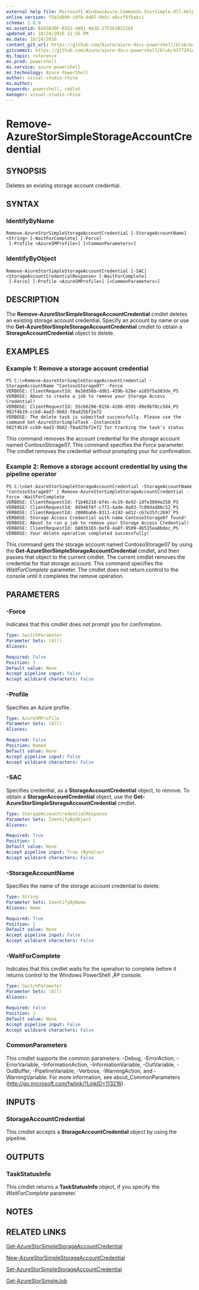 ```yaml
---
external help file: Microsoft.WindowsAzure.Commands.StorSimple.dll-Help.xml
online version: f5b1d090-c0f8-4d87-9b5c-e6ccf6fbabc1
schema: 2.0.0
ms.assetid: B265B3DF-B352-4801-9A3D-27F363B321EE
updated_at: 10/24/2016 11:55 PM
ms.date: 10/24/2016
content_git_url: https://github.com/Azure/azure-docs-powershell/blob/master/azureps-cmdlets-docs/ServiceManagement/Azure.StorSimple/v3.0.0/Remove-AzureStorSimpleStorageAccountCredential.md
gitcommit: https://github.com/Azure/azure-docs-powershell/blob/4377291ee360e58e2c1c5d644155daf6a0279055/azureps-cmdlets-docs/ServiceManagement/Azure.StorSimple/v3.0.0/Remove-AzureStorSimpleStorageAccountCredential.md
ms.topic: reference
ms.prod: powershell
ms.service: azure-powershell
ms.technology: Azure PowerShell
author: visual-studio-china
ms.author: 
keywords: powershell, cmdlet
manager: visual-studio-china
---
```


# Remove-AzureStorSimpleStorageAccountCredential

## SYNOPSIS
Deletes an existing storage account credential.

## SYNTAX

### IdentifyByName
```
Remove-AzureStorSimpleStorageAccountCredential [-StorageAccountName] <String> [-WaitForComplete] [-Force]
 [-Profile <AzureSMProfile>] [<CommonParameters>]
```

### IdentifyByObject
```
Remove-AzureStorSimpleStorageAccountCredential [-SAC] <StorageAccountCredentialResponse> [-WaitForComplete]
 [-Force] [-Profile <AzureSMProfile>] [<CommonParameters>]
```

## DESCRIPTION
The **Remove-AzureStorSimpleStorageAccountCredential** cmdlet deletes an existing storage account credential.
Specify an account by name or use the **Get-AzureStorSimpleStorageAccountCredential** cmdlet to obtain a **StorageAccountCredential** object to delete.

## EXAMPLES

### Example 1: Remove a storage account credential
```
PS C:\>Remove-AzureStorSimpleStorageAccountCredential -StorageAccountName "ContosoStorage07" -Force
VERBOSE: ClientRequestId: 8e10d56b-ddb1-459b-b26e-a185f5a303de_PS
VERBOSE: About to create a job to remove your Storage Access Credential! 
VERBOSE: ClientRequestId: 55cb6296-0156-4266-8591-d9e9bf8cc584_PS
982f4b19-ccb0-4ad3-9b02-f8ad25bf2e72
VERBOSE: The delete task is submitted successfully. Please use the command Get-AzureStorSimpleTask -InstanceId
982f4b19-ccb0-4ad3-9b02-f8ad25bf2e72 for tracking the task's status
```

This command removes the account credential for the storage account named ContosoStorage07.
This command specifies the *Force* parameter.
The cmdlet removes the credential without prompting your for confirmation.

### Example 2: Remove a storage account credential by using the pipeline operator
```
PS C:\>Get-AzureStorSimpleStorageAccountCredential -StorageAccountName "ContosoStorage07" | Remove-AzureStorSimpleStorageAccountCredential -Force -WaitForComplete
VERBOSE: ClientRequestId: f1b46216-bf4c-4c19-8e92-1dfe3894e258_PS
VERBOSE: ClientRequestId: 0d946f8f-c771-4ade-8a83-7c08dad86c52_PS
VERBOSE: ClientRequestId: 2000bab6-8311-4192-ad12-c67e35fc2697_PS
VERBOSE: Storage Access Credential with name ContosoStorage07 found! 
VERBOSE: About to run a job to remove your Storage Access Credential! 
VERBOSE: ClientRequestId: b803b165-bef8-4a8f-9509-4b515ea8bdec_PS
VERBOSE: Your delete operation completed successfully!
```

This command gets the storage account named ContosoStorage07 by using the **Get-AzureStorSimpleStorageAccountCredential** cmdlet, and then passes that object to the current cmdlet.
The current cmdlet removes the credential for that storage account.
This command specifies the *WaitForComplete* parameter.
The cmdlet does not return control to the console until it completes the remove operation.

## PARAMETERS

### -Force
Indicates that this cmdlet does not prompt you for confirmation.

```yaml
Type: SwitchParameter
Parameter Sets: (All)
Aliases: 

Required: False
Position: 3
Default value: None
Accept pipeline input: False
Accept wildcard characters: False
```

### -Profile
Specifies an Azure profile.

```yaml
Type: AzureSMProfile
Parameter Sets: (All)
Aliases: 

Required: False
Position: Named
Default value: None
Accept pipeline input: False
Accept wildcard characters: False
```

### -SAC
Specifies credential, as a **StorageAccountCredential** object, to remove.
To obtain a **StorageAccountCredential** object, use the **Get-AzureStorSimpleStorageAccountCredential** cmdlet.

```yaml
Type: StorageAccountCredentialResponse
Parameter Sets: IdentifyByObject
Aliases: 

Required: True
Position: 1
Default value: None
Accept pipeline input: True (ByValue)
Accept wildcard characters: False
```

### -StorageAccountName
Specifies the name of the storage account credential to delete.

```yaml
Type: String
Parameter Sets: IdentifyByName
Aliases: Name

Required: True
Position: 1
Default value: None
Accept pipeline input: False
Accept wildcard characters: False
```

### -WaitForComplete
Indicates that this cmdlet waits for the operation to complete before it returns control to the Windows PowerShell ‚Â® console.

```yaml
Type: SwitchParameter
Parameter Sets: (All)
Aliases: 

Required: False
Position: 2
Default value: None
Accept pipeline input: False
Accept wildcard characters: False
```

### CommonParameters
This cmdlet supports the common parameters: -Debug, -ErrorAction, -ErrorVariable, -InformationAction, -InformationVariable, -OutVariable, -OutBuffer, -PipelineVariable, -Verbose, -WarningAction, and -WarningVariable. For more information, see about_CommonParameters (http://go.microsoft.com/fwlink/?LinkID=113216).

## INPUTS

### StorageAccountCredential
This cmdlet accepts a **StorageAccountCredential** object by using the pipeline.

## OUTPUTS

### TaskStatusInfo
This cmdlet returns a **TaskStatusInfo** object, if you specify the *WaitForComplete* parameter.

## NOTES

## RELATED LINKS

[Get-AzureStorSimpleStorageAccountCredential](xref:ServiceManagement/Azure.StorSimple/v3.0.0/Get-AzureStorSimpleStorageAccountCredential.md)

[New-AzureStorSimpleStorageAccountCredential](xref:ServiceManagement/Azure.StorSimple/v3.0.0/New-AzureStorSimpleStorageAccountCredential.md)

[Set-AzureStorSimpleStorageAccountCredential](xref:ServiceManagement/Azure.StorSimple/v3.0.0/Set-AzureStorSimpleStorageAccountCredential.md)

[Get-AzureStorSimpleJob](xref:ServiceManagement/Azure.StorSimple/v3.0.0/Get-AzureStorSimpleJob.md)


